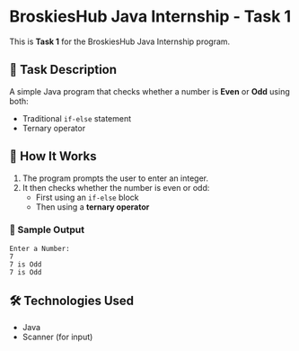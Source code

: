 # BroskiesHub Java Internship - Task 1

This is **Task 1** for the BroskiesHub Java Internship program.

## 📝 Task Description

A simple Java program that checks whether a number is **Even** or **Odd** using both:

- Traditional `if-else` statement
- Ternary operator

## 🚀 How It Works

1. The program prompts the user to enter an integer.
2. It then checks whether the number is even or odd:
   - First using an `if-else` block
   - Then using a **ternary operator**

### 📌 Sample Output
```plaintext
Enter a Number:
7
7 is Odd
7 is Odd
```

## 🛠️ Technologies Used

- Java
- Scanner (for input)
